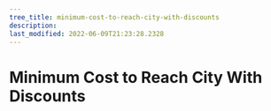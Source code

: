 ```yaml
---
tree_title: minimum-cost-to-reach-city-with-discounts
description: 
last_modified: 2022-06-09T21:23:28.2328
---
```


# Minimum Cost to Reach City With Discounts
